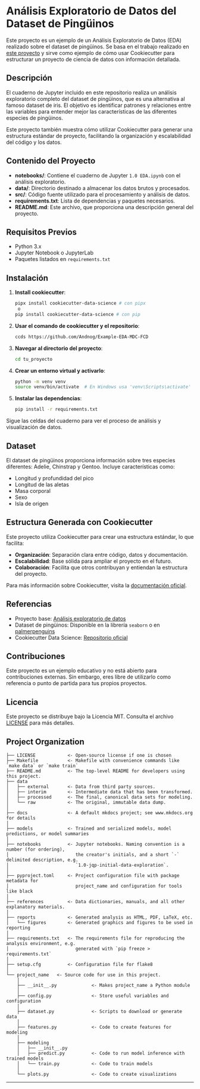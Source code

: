 # Análisis Exploratorio de Datos del Dataset de Pingüinos

Este proyecto es un ejemplo de un Análisis Exploratorio de Datos (EDA) realizado sobre el dataset de pingüinos. Se basa en el trabajo realizado en [este proyecto](https://deepnote.com/app/mazzaroli/Analisis-exploratorio-de-datos-caba7762-e435-481e-9060-523263a820b1) y sirve como ejemplo de cómo usar Cookiecutter para estructurar un proyecto de ciencia de datos con información detallada.

## Descripción

El cuaderno de Jupyter incluido en este repositorio realiza un análisis exploratorio completo del dataset de pingüinos, que es una alternativa al famoso dataset de iris. El objetivo es identificar patrones y relaciones entre las variables para entender mejor las características de las diferentes especies de pingüinos.

Este proyecto también muestra cómo utilizar Cookiecutter para generar una estructura estándar de proyecto, facilitando la organización y escalabilidad del código y los datos.

## Contenido del Proyecto

- **notebooks/**: Contiene el cuaderno de Jupyter `1.0 EDA.ipynb` con el análisis exploratorio.
- **data/**: Directorio destinado a almacenar los datos brutos y procesados.
- **src/**: Código fuente utilizado para el procesamiento y análisis de datos.
- **requirements.txt**: Lista de dependencias y paquetes necesarios.
- **README.md**: Este archivo, que proporciona una descripción general del proyecto.

## Requisitos Previos

- Python 3.x
- Jupyter Notebook o JupyterLab
- Paquetes listados en `requirements.txt`

## Instalación

1. **Install cookiecutter**:

   ```bash
   pipx install cookiecutter-data-science # con pipx
    o
   pip install cookiecutter-data-science # con pip
   ```

1. **Usar el comando de cookiecutter y el repositorio**:

   ```bash
   ccds https://github.com/Andnog/Example-EDA-MDC-FCD
   ```

1. **Navegar al directorio del proyecto**:

   ```bash
   cd tu_proyecto
   ```

1. **Crear un entorno virtual y activarlo**:

   ```bash
   python -m venv venv
   source venv/bin/activate  # En Windows usa 'venv\Scripts\activate'
   ```

1. **Instalar las dependencias**:

   ```bash
   pip install -r requirements.txt
   ```

Sigue las celdas del cuaderno para ver el proceso de análisis y visualización de datos.

## Dataset

El dataset de pingüinos proporciona información sobre tres especies diferentes: Adelie, Chinstrap y Gentoo. Incluye características como:

- Longitud y profundidad del pico
- Longitud de las aletas
- Masa corporal
- Sexo
- Isla de origen

## Estructura Generada con Cookiecutter

Este proyecto utiliza Cookiecutter para crear una estructura estándar, lo que facilita:

- **Organización**: Separación clara entre código, datos y documentación.
- **Escalabilidad**: Base sólida para ampliar el proyecto en el futuro.
- **Colaboración**: Facilita que otros contribuyan y entiendan la estructura del proyecto.

Para más información sobre Cookiecutter, visita la [documentación oficial](https://cookiecutter.readthedocs.io/en/latest/).

## Referencias

- Proyecto base: [Análisis exploratorio de datos](https://deepnote.com/app/mazzaroli/Analisis-exploratorio-de-datos-caba7762-e435-481e-9060-523263a820b1)
- Dataset de pingüinos: Disponible en la librería `seaborn` o en [palmerpenguins](https://github.com/allisonhorst/palmerpenguins)
- Cookiecutter Data Science: [Repositorio oficial](https://drivendata.github.io/cookiecutter-data-science/)

## Contribuciones

Este proyecto es un ejemplo educativo y no está abierto para contribuciones externas. Sin embargo, eres libre de utilizarlo como referencia o punto de partida para tus propios proyectos.

## Licencia

Este proyecto se distribuye bajo la Licencia MIT. Consulta el archivo [LICENSE](LICENSE) para más detalles.

## Project Organization

```
├── LICENSE            <- Open-source license if one is chosen
├── Makefile           <- Makefile with convenience commands like `make data` or `make train`
├── README.md          <- The top-level README for developers using this project.
├── data
│   ├── external       <- Data from third party sources.
│   ├── interim        <- Intermediate data that has been transformed.
│   ├── processed      <- The final, canonical data sets for modeling.
│   └── raw            <- The original, immutable data dump.
│
├── docs               <- A default mkdocs project; see www.mkdocs.org for details
│
├── models             <- Trained and serialized models, model predictions, or model summaries
│
├── notebooks          <- Jupyter notebooks. Naming convention is a number (for ordering),
│                         the creator's initials, and a short `-` delimited description, e.g.
│                         `1.0-jqp-initial-data-exploration`.
│
├── pyproject.toml     <- Project configuration file with package metadata for 
│                         project_name and configuration for tools like black
│
├── references         <- Data dictionaries, manuals, and all other explanatory materials.
│
├── reports            <- Generated analysis as HTML, PDF, LaTeX, etc.
│   └── figures        <- Generated graphics and figures to be used in reporting
│
├── requirements.txt   <- The requirements file for reproducing the analysis environment, e.g.
│                         generated with `pip freeze > requirements.txt`
│
├── setup.cfg          <- Configuration file for flake8
│
└── project_name   <- Source code for use in this project.
    │
    ├── __init__.py             <- Makes project_name a Python module
    │
    ├── config.py               <- Store useful variables and configuration
    │
    ├── dataset.py              <- Scripts to download or generate data
    │
    ├── features.py             <- Code to create features for modeling
    │
    ├── modeling                
    │   ├── __init__.py 
    │   ├── predict.py          <- Code to run model inference with trained models          
    │   └── train.py            <- Code to train models
    │
    └── plots.py                <- Code to create visualizations
```

--------

